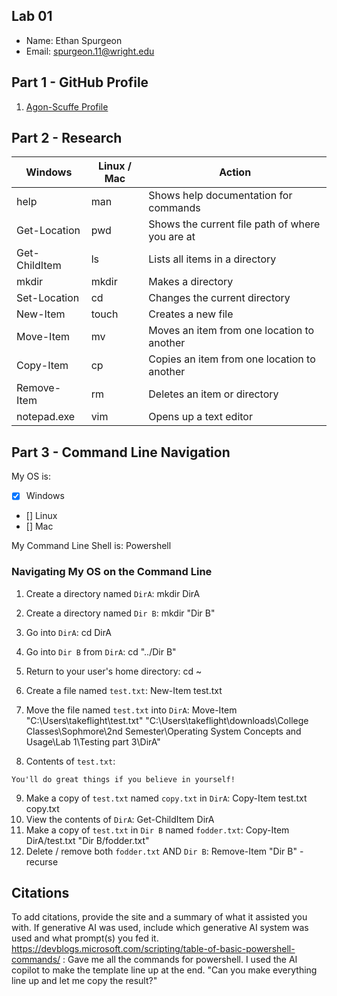 ## Lab 01

- Name: Ethan Spurgeon
- Email: spurgeon.11@wright.edu

## Part 1 - GitHub Profile

1. [Agon-Scuffe Profile](https://github.com/Agon-Scuffe)

## Part 2 - Research

| Windows       | Linux / Mac  | Action                                                 |
| ------------- | ------------ | ------------------------------------------------------ |
| help          | man          | Shows help documentation for commands                  |
| Get-Location  | pwd          | Shows the current file path of where you are at        |
| Get-ChildItem | ls           | Lists all items in a directory                         |
| mkdir         | mkdir        | Makes a directory                                      |
| Set-Location  | cd           | Changes the current directory                          |
| New-Item      | touch        | Creates a new file                                     |
| Move-Item     | mv           | Moves an item from one location to another             |
| Copy-Item     | cp           | Copies an item from one location to another            |
| Remove-Item   | rm           | Deletes an item or directory                           |
| notepad.exe   | vim          | Opens up a text editor                                 |



## Part 3 - Command Line Navigation

My OS is:
- [x] Windows
- [] Linux
- [] Mac

My Command Line Shell is: Powershell

### Navigating My OS on the Command Line

1. Create a directory named `DirA`: mkdir DirA
2. Create a directory named `Dir B`: mkdir "Dir B"
3. Go into `DirA`: cd DirA
4. Go into `Dir B` from `DirA`: cd "../Dir B"
5. Return to your user's home directory: cd ~
6. Create a file named `test.txt`: New-Item test.txt
7. Move the file named `test.txt` into `DirA`: Move-Item "C:\Users\takeflight\test.txt" "C:\Users\takeflight\downloads\College Classes\Sophmore\2nd Semester\Operating System Concepts and Usage\Lab 1\Testing part 3\DirA\"


8. Contents of `test.txt`:
```
You'll do great things if you believe in yourself!

```
9. Make a copy of `test.txt` named `copy.txt` in `DirA`: Copy-Item test.txt copy.txt
10. View the contents of `DirA`: Get-ChildItem DirA
11. Make a copy of `test.txt` in `Dir B` named `fodder.txt`: Copy-Item DirA/test.txt "Dir B/fodder.txt"
12. Delete / remove both `fodder.txt` AND `Dir B`: Remove-Item "Dir B" -recurse

## Citations

To add citations, provide the site and a summary of what it assisted you with.  If generative AI was used, include which generative AI system was used and what prompt(s) you fed it.
https://devblogs.microsoft.com/scripting/table-of-basic-powershell-commands/ : Gave me all the commands for powershell.
I used the AI copilot to make the template line up at the end. "Can you make everything line up and let me copy the result?"
